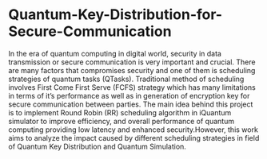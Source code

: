 # Quantum-Key-Distribution-for-Secure-Communication
In the era of quantum computing in digital world,
security in data transmission or secure communication is very
important and crucial. There are many factors that compromises
security and one of them is scheduling strategies of quantum
tasks (QTasks). Traditional method of scheduling involves First
Come First Serve (FCFS) strategy which has many limitations in
terms of it’s performance as well as in generation of encryption
key for secure communication between parties. The main idea
behind this project is to implement Round Robin (RR) scheduling
algorithm in iQuantum simulator to improve efficiency, and
overall performance of quantum computing providing low latency
and enhanced security.However, this work aims to analyze the
impact caused by different scheduling strategies in field of
Quantum Key Distribution and Quantum Simulation.
